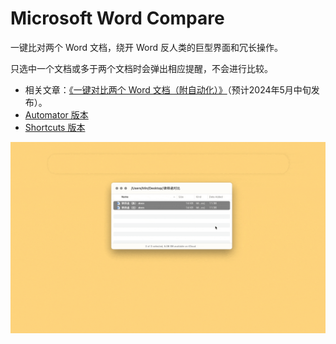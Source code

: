 # Microsoft Word Compare

一键比对两个 Word 文档，绕开 Word 反人类的巨型界面和冗长操作。

只选中一个文档或多于两个文档时会弹出相应提醒，不会进行比较。

- 相关文章：[《一键对比两个 Word 文档（附自动化）》](https://utgd.net/article/20694)（预计2024年5月中旬发布）。
- [Automator 版本](https://github.com/BlackwinMin/Automator-gallery/tree/master/Microsoft%20Word%20Compare)
- [Shortcuts 版本](https://github.com/BlackwinMin/Shortcuts-Actions-gallery/tree/master/Microsoft%20Word%20Compare)

![title](img.gif)